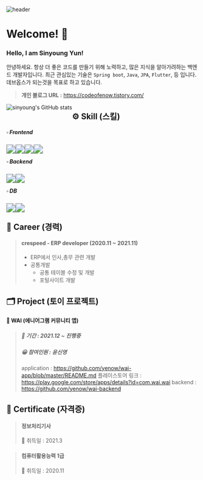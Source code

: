![header](https://capsule-render.vercel.app/api?type=rect&color=gradient&customColorList=1&height=300&section=header&text=sinyoung`s%20github&fontSize=40&fontColor=ffffff)





# Welcome! 👋

### Hello, I am Sinyoung Yun!

안녕하세요. 항상 더 좋은 코드를 만들기 위해 노력하고, 많은 지식을 알아가려하는 백엔드 개발자입니다. 최근 관심있는 기술은 `Spring boot`, `Java`, `JPA`, `Flutter`, 등 입니다. 데브옵스가 되는것을 목표로 하고 있습니다. 



> **개인 블로그 URL :** https://codeofenow.tistory.com/

<img src="https://github-readme-stats.vercel.app/api?username=yenow&show_icons=true&theme=radical" alt="sinyoung's GitHub stats" style="float: left;" />



## ⚙️ Skill (스킬)

#####  ▫️ Frontend

<img src="https://img.shields.io/badge/Html-E34F26?style=flat-square&logo=Html5&logoColor=white" style="zoom:150%; float: left" />&nbsp;<img src="https://img.shields.io/badge/CSS-1572B6?style=flat-square&logo=CSS3&logoColor=white" style="zoom:150%; float: left" />&nbsp;<img src="https://img.shields.io/badge/JavaScript-F7DF1E?style=flat-square&logo=JavaScript&logoColor=white" style="zoom:150%; float: left" />&nbsp;<img src="https://img.shields.io/badge/React-61DAFB?style=flat-square&logo=React&logoColor=white" style="zoom:150%; float: left" />



#####  ▫️ Backend

<img src="https://img.shields.io/badge/Java-007396?style=flat-square&logo=Java&logoColor=white" style="zoom:150%; float: left" />&nbsp;<img src="https://img.shields.io/badge/SpringBoot-6DB33F?style=flat-square&logo=SpringBoot&logoColor=white" style="zoom:150%; float: left" />



#####  ▫️ DB

<img src="https://img.shields.io/badge/Oracle-F80000?style=flat-square&logo=Oracle&logoColor=white" style="zoom:150%; float: left" />&nbsp;<img src="https://img.shields.io/badge/MySQL-4479A1?style=flat-square&logo=MySQL&logoColor=white" style="zoom:150%; float: left" />





## 🔭 Career (경력)

> #### crespeed - ERP developer (2020.11 ~ 2021.11)
>
> - ERP에서 인사,총무 관련 개발
> - 공통개발
>   - 공통 테이블 수정 및 개발
>   - 포털사이트 개발



## 🗂️ Project (토이 프로젝트)

#### 📱 WAI (에니어그램 커뮤니티 앱)

> ##### 📆 기간 : 2021.12 ~ 진행중
>
> ##### 😀 참여인원 : 윤신영
>
> application : https://github.com/yenow/wai-app/blob/master/README.md
> 플레이스토어 링크 : https://play.google.com/store/apps/details?id=com.wai.wai
> backend : https://github.com/yenow/wai-backend





## 🏅 Certificate (자격증)

> #### 정보처리기사 
>
> 📆 취득일 : 2021.3

> #### 컴퓨터활용능력 1급
>
> 📆 취득일 : 2020.11
